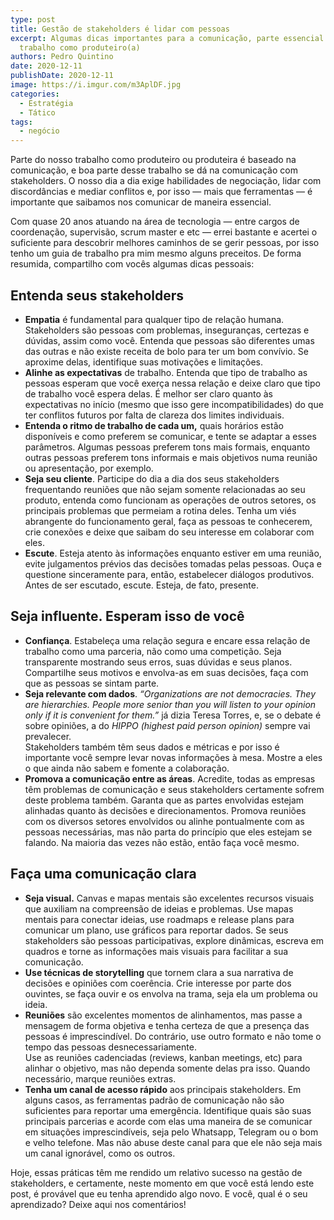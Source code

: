 ```yaml
---
type: post
title: Gestão de stakeholders é lidar com pessoas
excerpt: Algumas dicas importantes para a comunicação, parte essencial do nosso
  trabalho como produteiro(a)
authors: Pedro Quintino
date: 2020-12-11
publishDate: 2020-12-11
image: https://i.imgur.com/m3AplDF.jpg
categories:
  - Estratégia
  - Tático
tags:
  - negócio
---
```



Parte do nosso trabalho como produteiro ou produteira é baseado na comunicação, e boa parte desse trabalho se dá na comunicação com stakeholders. O nosso dia a dia exige habilidades de negociação, lidar com discordâncias e mediar conflitos e, por isso — mais que ferramentas — é importante que saibamos nos comunicar de maneira essencial.

Com quase 20 anos atuando na área de tecnologia — entre cargos de coordenação, supervisão, scrum master e etc — errei bastante e acertei o suficiente para descobrir melhores caminhos de se gerir pessoas, por isso tenho um guia de trabalho pra mim mesmo alguns preceitos. De forma resumida, compartilho com vocês algumas dicas pessoais:

## **Entenda seus stakeholders**

* **Empatia** é fundamental para qualquer tipo de relação humana. Stakeholders são pessoas com problemas, inseguranças, certezas e dúvidas, assim como você. Entenda que pessoas são diferentes umas das outras e não existe receita de bolo para ter um bom convívio. Se aproxime delas, identifique suas motivações e limitações.
* **Alinhe as expectativas** de trabalho. Entenda que tipo de trabalho as pessoas esperam que você exerça nessa relação e deixe claro que tipo de trabalho você espera delas. É melhor ser claro quanto às expectativas no início (mesmo que isso gere incompatibilidades) do que ter conflitos futuros por falta de clareza dos limites individuais.
* **Entenda o ritmo de trabalho de cada um,** quais horários estão disponíveis e como preferem se comunicar, e tente se adaptar a esses parâmetros. Algumas pessoas preferem tons mais formais, enquanto outras pessoas preferem tons informais e mais objetivos numa reunião ou apresentação, por exemplo.
* **Seja seu cliente**. Participe do dia a dia dos seus stakeholders frequentando reuniões que não sejam somente relacionadas ao seu produto, entenda como funcionam as operações de outros setores, os principais problemas que permeiam a rotina deles. Tenha um viés abrangente do funcionamento geral, faça as pessoas te conhecerem, crie conexões e deixe que saibam do seu interesse em colaborar com eles.
* **Escute**. Esteja atento às informações enquanto estiver em uma reunião, evite julgamentos prévios das decisões tomadas pelas pessoas. Ouça e questione sinceramente para, então, estabelecer diálogos produtivos. Antes de ser escutado, escute. Esteja, de fato, presente.

## **Seja influente. Esperam isso de você**

* **Confiança**. Estabeleça uma relação segura e encare essa relação de trabalho como uma parceria, não como uma competição. Seja transparente mostrando seus erros, suas dúvidas e seus planos. Compartilhe seus motivos e envolva-as em suas decisões, faça com que as pessoas se sintam parte.
* **Seja relevante com dados**. *“Organizations are not democracies. They are hierarchies. People more senior than you will listen to your opinion only if it is convenient for them.”* já dizia Teresa Torres, e, se o debate é sobre opiniões, a do *HIPPO (highest paid person opinion)* sempre vai prevalecer.\
  Stakeholders também têm seus dados e métricas e por isso é importante você sempre levar novas informações à mesa. Mostre a eles o que ainda não sabem e fomente a colaboração.
* **Promova a comunicação entre as áreas**. Acredite, todas as empresas têm problemas de comunicação e seus stakeholders certamente sofrem deste problema também. Garanta que as partes envolvidas estejam alinhadas quanto às decisões e direcionamentos. Promova reuniões com os diversos setores envolvidos ou alinhe pontualmente com as pessoas necessárias, mas não parta do princípio que eles estejam se falando. Na maioria das vezes não estão, então faça você mesmo.

## **Faça uma comunicação clara**

* **Seja visual.** Canvas e mapas mentais são excelentes recursos visuais que auxiliam na compreensão de ideias e problemas. Use mapas mentais para conectar ideias, use roadmaps e release plans para comunicar um plano, use gráficos para reportar dados. Se seus stakeholders são pessoas participativas, explore dinâmicas, escreva em quadros e torne as informações mais visuais para facilitar a sua comunicação.
* **Use técnicas de storytelling** que tornem clara a sua narrativa de decisões e opiniões com coerência. Crie interesse por parte dos ouvintes, se faça ouvir e os envolva na trama, seja ela um problema ou ideia.
* **Reuniões** são excelentes momentos de alinhamentos, mas passe a mensagem de forma objetiva e tenha certeza de que a presença das pessoas é imprescindível. Do contrário, use outro formato e não tome o tempo das pessoas desnecessariamente.\
  Use as reuniões cadenciadas (reviews, kanban meetings, etc) para alinhar o objetivo, mas não dependa somente delas pra isso. Quando necessário, marque reuniões extras.
* **Tenha um canal de acesso rápido** aos principais stakeholders. Em alguns casos, as ferramentas padrão de comunicação não são suficientes para reportar uma emergência. Identifique quais são suas principais parcerias e acorde com elas uma maneira de se comunicar em situações imprescindíveis, seja pelo Whatsapp, Telegram ou o bom e velho telefone. Mas não abuse deste canal para que ele não seja mais um canal ignorável, como os outros.

Hoje, essas práticas têm me rendido um relativo sucesso na gestão de stakeholders, e certamente, neste momento em que você está lendo este post, é provável que eu tenha aprendido algo novo. E você, qual é o seu aprendizado? Deixe aqui nos comentários!